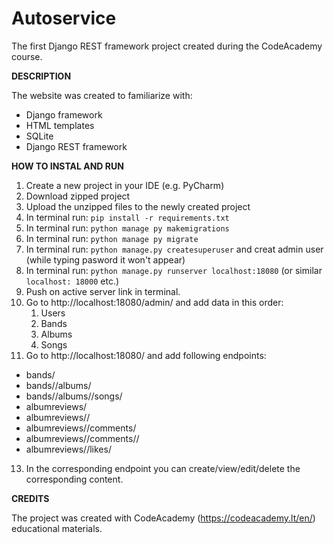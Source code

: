# Autoservice

The first Django REST framework project created during the CodeAcademy course.

**DESCRIPTION**

The website was created to familiarize with:
- Django framework
- HTML templates
- SQLite 
- Django REST framework 

**HOW TO INSTAL AND RUN**

1. Create a new project in your IDE (e.g. PyCharm)
2. Download zipped project
3. Upload the unzipped files to the newly created project
4. In terminal run: `pip install -r requirements.txt`
6. In terminal run: `python manage py makemigrations`
7. In terminal run: `python manage py migrate`
8. In terminal run: `python manage.py createsuperuser` and creat admin user (while typing pasword it won't appear)
9. In terminal run: `python manage.py runserver localhost:18080` (or similar `localhost: 18000` etc.) 
10. Push on active server link in terminal.
11. Go to http://localhost:18080/admin/ and add data in this order:
    1. Users
    2. Bands
    2. Albums
    3. Songs
12. Go to http://localhost:18080/ and add following endpoints:
- bands/
- bands/***<insert band ID>***/albums/
- bands/***<insert band ID>***/albums/***<insert Album ID>***/songs/ 
- albumreviews/ 
- albumreviews/***<insert albumreview ID>***/
- albumreviews/***<insert albumreview ID>***/comments/
- albumreviews/***<insert albumreview ID>***/comments/***<insert comments ID>***/ 
- albumreviews/***<insert albumreview ID>***/likes/

13. In the corresponding endpoint you can create/view/edit/delete the corresponding content.

**CREDITS**
   
The project was created with CodeAcademy (https://codeacademy.lt/en/) educational materials.
